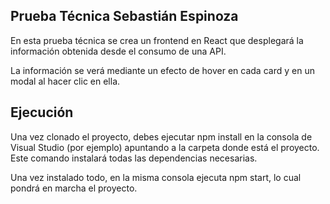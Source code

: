 ## Prueba Técnica Sebastián Espinoza

En esta prueba técnica se crea un frontend en React que desplegará la información obtenida desde el consumo de una API.

La información se verá mediante un efecto de hover en cada card y en un modal al hacer clic en ella.


## Ejecución 

Una vez clonado el proyecto, debes ejecutar npm install en la consola de Visual Studio (por ejemplo) apuntando a la carpeta donde está el proyecto. Este comando instalará todas las dependencias necesarias.

Una vez instalado todo, en la misma consola ejecuta npm start, lo cual pondrá en marcha el proyecto.